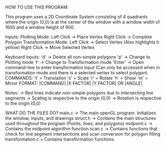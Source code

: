 HOW TO USE THIS PROGRAM:

This program uses a 2D Coordinate System consisting of 4 quadrants where the origin (0,0) is at the center of the window with a window width of 1600 and a window height of 900.

Inputs:
Plotting Mode:
	Left Click -> Place Vertex
	Right Click -> Complete Polygon
Transformation Mode:
	Left Click -> Select Vertex (Also highlights it yellow)
	Right Click -> Move Selected Vertex

Keyboard Inputs:
'd' -> Delete all non-simple polygons
'p' -> Change to Plotting mode
't' -> Change to Transformation mode
'Enter' -> Open command-line to enter transformation input
(Can only be accessed when in transformation mode and there is a selected vertex to select polygon)
	COMMANDS:
	't' = Translation
	's' = Scale
	'r' = Rotate
	'h' = Shear
	'm' = Mirror
	FORMAT: 
	|COMMAND|
	|X FACTOR| |Y FACTOR| OR |ANGLE|

Notes:
-> Red lines indicate non-simple polygons due to intersecting line segments
-> Scaling is respective to the origin (0,0)
-> Rotation is respective to the origin (0,0)

WHAT DO THE FILES DO?
main.c -> The main openGL program. Initializes the window, inputs, and drawings
struct.h -> Contains the main structures used throughout the program (Points, lines, and polygons)
midpoint.c -> Contains the midpoint algorithm function
scan.c -> Contains functions that check for line segment intersections and scan conversion for polygon filling
transformation.c = Contains transformation functions
